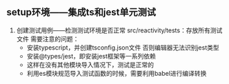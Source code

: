 ## setup环境——集成ts和jest单元测试
1. 创建测试用例——检测测试环境是否正常
src/reactivity/tests：存放所有测试文件
需要注意的问题：
    - 安装typescript，并创建tsconfig.json文件 否则编辑器无法识别jest类型
    - 安装@types/jest，即安装jest框架等一系列依赖
    - 这样在没有其他模块导入情况下，测试是正常的
    - 利用es模块规范导入测试函数的时候，需要利用babel进行编译转换 